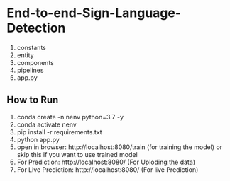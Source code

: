 # End-to-end-Sign-Language-Detection

1. constants
2. entity
3. components
4. pipelines
5. app.py

## How to Run

1. conda create -n nenv python=3.7 -y
2. conda activate nenv
3. pip install -r requirements.txt
4. python app.py
5. open in browser: http://localhost:8080/train (for training the model) or skip this if you want to use trained model
6. For Prediction: http://localhost:8080/ (For Uploding the data)
7. For Live Prediction: http://localhost:8080/ (For live Prediction)
